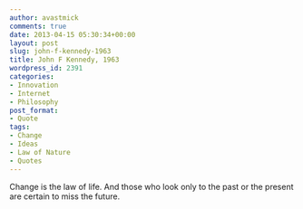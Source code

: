 ```yaml
---
author: avastmick
comments: true
date: 2013-04-15 05:30:34+00:00
layout: post
slug: john-f-kennedy-1963
title: John F Kennedy, 1963
wordpress_id: 2391
categories:
- Innovation
- Internet
- Philosophy
post_format:
- Quote
tags:
- Change
- Ideas
- Law of Nature
- Quotes
---
```


Change is the law of life. And those who look only to the past or the present are certain to miss the future.
